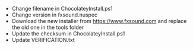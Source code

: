 - Change filename in ChocolateyInstall.ps1
- Change version in fxsound.nuspec
- Download the new installer from https://www.fxsound.com and replace the old one in the tools folder
- Update the checksum in ChocolateyInstall.ps1
- Update VERIFICATION.txt